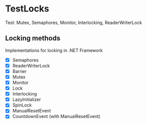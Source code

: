 # TestLocks
Test: Mutex, Semaphores, Monitor, Interlocking, ReaderWriterLock

## Locking methods

Implementations for locking in .NET Framework
- [x] Semaphores
- [x] ReaderWriterLock
- [x] Barrier
- [x] Mutex
- [x] Monitor
- [x] Lock
- [x] Interlocking
- [x] LazyInitializer
- [x] SpinLock
- [x] ManualResetEvent
- [x] CountdownEvent (with ManualResetEvent)

